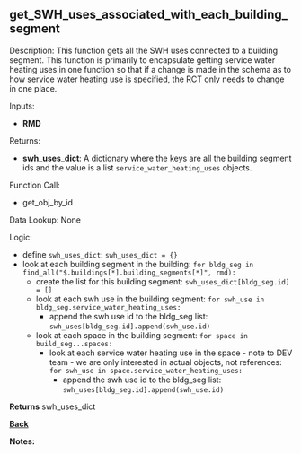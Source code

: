 ## get_SWH_uses_associated_with_each_building_segment

Description: This function gets all the SWH uses connected to a building segment. This function is primarily to encapsulate getting service water heating uses in one function so that if a change is made in the schema as to how service water heating use is specified, the RCT only needs to change in one place.   

Inputs:
- **RMD**  

Returns:
- **swh_uses_dict**:  A dictionary where the keys are all the building segment ids and the value is a list `service_water_heating_uses` objects.   

Function Call:
- get_obj_by_id  

Data Lookup: None

Logic:
- define `swh_uses_dict`: `swh_uses_dict = {}`
- look at each building segment in the building: `for bldg_seg in find_all("$.buildings[*].building_segments[*]", rmd):`
	- create the list for this building segment: `swh_uses_dict[bldg_seg.id] = []`
	- look at each swh use in the building segment: `for swh_use in bldg_seg.service_water_heating_uses:`
		- append the swh use id to the bldg_seg list: `swh_uses[bldg_seg.id].append(swh_use.id)`
	- look at each space in the building segment: `for space in build_seg...spaces:`
		- look at each service water heating use in the space - note to DEV team - we are only interested in actual objects, not references: `for swh_use in space.service_water_heating_uses:`
			- append the swh use id to the bldg_seg list: `swh_uses[bldg_seg.id].append(swh_use.id)`
			
			
**Returns** swh_uses_dict

**[Back](../_toc.md)**

**Notes:**

